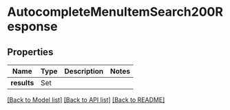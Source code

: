 # AutocompleteMenuItemSearch200Response

## Properties
Name | Type | Description | Notes
------------ | ------------- | ------------- | -------------
**results** | Set<AutocompleteProductSearch200ResponseResultsInner> |  | 

[[Back to Model list]](../README.md#documentation-for-models) [[Back to API list]](../README.md#documentation-for-api-endpoints) [[Back to README]](../README.md)


